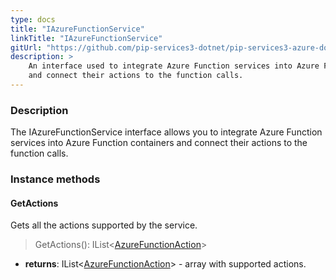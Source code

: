 ```yaml
---
type: docs
title: "IAzureFunctionService"
linkTitle: "IAzureFunctionService"
gitUrl: "https://github.com/pip-services3-dotnet/pip-services3-azure-dotnet"
description: >
    An interface used to integrate Azure Function services into Azure Function containers
    and connect their actions to the function calls.
---
```


### Description

The IAzureFunctionService interface allows you to integrate Azure Function services into Azure Function containers and connect their actions to the function calls.

### Instance methods

#### GetActions
Gets all the actions supported by the service.  

> GetActions(): IList<[AzureFunctionAction](../azure_function_action)>

- **returns**: IList<[AzureFunctionAction](../azure_function_action)> - array with supported actions.

